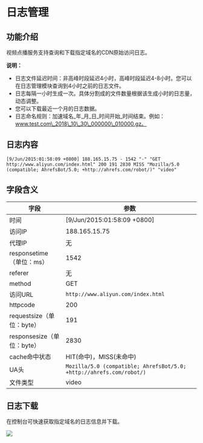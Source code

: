 # 日志管理

## 功能介绍

视频点播服务支持查询和下载指定域名的CDN原始访问日志。

**说明：**

-   日志文件延迟时间：非高峰时段延迟4小时，高峰时段延迟4-8小时。您可以在日志管理模块查询到4小时之前的日志文件。
-   日志每隔一小时生成一次。具体分割成的文件数量根据该生成小时的日志量，动态调整。
-   您可以下载最近一个月的日志数据。
-   日志命名规则：加速域名\_年\_月\_日\_时间开始\_时间结束。例如：www.test.com\_2018\_10\_30\_000000\_010000.gz。

## 日志内容

```
[9/Jun/2015:01:58:09 +0800] 188.165.15.75 - 1542 "-" "GET http://www.aliyun.com/index.html" 200 191 2830 MISS "Mozilla/5.0 (compatible; AhrefsBot/5.0; +http://ahrefs.com/robot/)" "video"
```

## 字段含义

|字段|参数|
|--|--|
|时间|\[9/Jun/2015:01:58:09 +0800\]|
|访问IP|188.165.15.75|
|代理IP|无|
|responsetime（单位：ms）|1542|
|referer|无|
|method|GET|
|访问URL|`http://www.aliyun.com/index.html`|
|httpcode|200|
|requestsize（单位：byte）|191|
|responsesize（单位：byte）|2830|
|cache命中状态|HIT\(命中\)，MISS\(未命中\)|
|UA头|`Mozilla/5.0 (compatible; AhrefsBot/5.0; +http://ahrefs.com/robot/)`|
|文件类型|video|

## 日志下载

在控制台可快速获取指定域名的日志信息并下载。

![](http://docs-aliyun.cn-hangzhou.oss.aliyun-inc.com/assets/pic/86099/cn_zh/1532273274436/%E6%97%A5%E5%BF%97%E7%AE%A1%E7%90%86.png)

